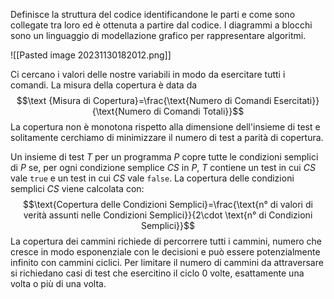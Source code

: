 Definisce la struttura del codice identificandone le parti e come sono collegate tra loro ed è ottenuta a partire dal codice.
I diagrammi a blocchi sono un linguaggio di modellazione grafico per rappresentare algoritmi.

![[Pasted image 20231130182012.png]]

Ci cercano i valori delle nostre variabili in modo da esercitare tutti i comandi.
La misura della copertura è data da $$\text {Misura di Copertura}=\frac{\text{Numero di Comandi Esercitati}}{\text{Numero di Comandi Totali}}$$
La copertura non è monotona rispetto alla dimensione dell'insieme di test e solitamente cerchiamo di minimizzare il numero di test a parità di copertura.

Un insieme di test $T$ per un programma $P$ copre tutte le condizioni semplici di $P$ se, per ogni condizione semplice $CS$ in $P$, $T$ contiene un test in cui $CS$ vale `true` e un test in cui $CS$ vale `false`.
La copertura delle condizioni semplici $CS$ viene calcolata con:$$\text{Copertura delle Condizioni Semplici}=\frac{\text{n° di valori di verità assunti nelle Condizioni Semplici}}{2\cdot \text{n° di Condizioni Semplici}}$$
La copertura dei cammini richiede di percorrere tutti i cammini, numero che cresce in modo esponenziale con le decisioni e può essere potenzialmente infinito con cammini ciclici.
Per limitare il numero di cammini da attraversare si richiedano casi di test che esercitino il ciclo 0 volte, esattamente una volta o più di una volta.
